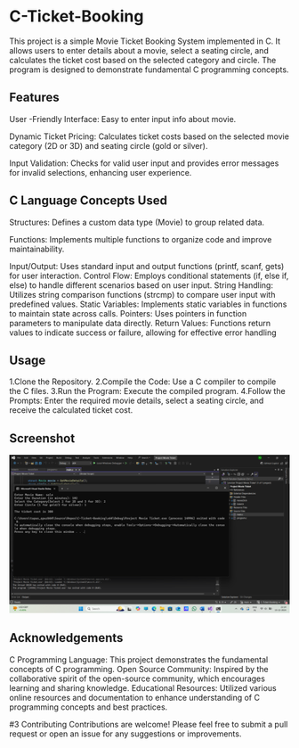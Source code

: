  # C-Ticket-Booking
This project is a simple Movie Ticket Booking System implemented in C. It allows users to enter details about a movie, select a seating circle, and calculates the ticket cost based on the selected category and circle. The program is designed to demonstrate fundamental C programming concepts.

## Features
User -Friendly Interface: Easy to enter input info about movie.

Dynamic Ticket Pricing: Calculates ticket costs based on the selected movie category (2D or 3D) and seating circle (gold or silver).

Input Validation: Checks for valid user input and provides error messages for invalid selections, enhancing user experience.

## C Language Concepts Used

Structures: Defines a custom data type (Movie) to group related data.

Functions: Implements multiple functions to organize code and improve maintainability.

Input/Output: Uses standard input and output functions (printf, scanf, gets) for user interaction.
Control Flow: Employs conditional statements (if, else if, else) to handle different scenarios based on user input.
String Handling: Utilizes string comparison functions (strcmp) to compare user input with predefined values.
Static Variables: Implements static variables in functions to maintain state across calls.
Pointers: Uses pointers in function parameters to manipulate data directly.
Return Values: Functions return values to indicate success or failure, allowing for effective error handling

## Usage
1.Clone the Repository.
2.Compile the Code: Use a C compiler to compile the C files.
3.Run the Program: Execute the compiled program.
4.Follow the Prompts: Enter the required movie details, select a seating circle, and receive the calculated ticket cost.

## Screenshot
![Project Screenshot](./Screenshot.png)

## Acknowledgements
C Programming Language: This project demonstrates the fundamental concepts of C programming.
Open Source Community: Inspired by the collaborative spirit of the open-source community, which encourages learning and sharing knowledge.
Educational Resources: Utilized various online resources and documentation to enhance understanding of C programming concepts and best practices.

#3 Contributing
Contributions are welcome! Please feel free to submit a pull request or open an issue for any suggestions or improvements.
